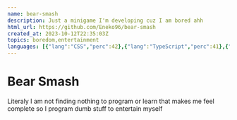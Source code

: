 ```yaml
---
name: bear-smash
description: Just a minigame I'm developing cuz I am bored ahh
html_url: https://github.com/Eneko96/bear-smash
created_at: 2023-10-12T22:35:03Z
topics: boredom,entertainment
languages: [{"lang":"CSS","perc":42},{"lang":"TypeScript","perc":41},{"lang":"HTML","perc":8},{"lang":"JavaScript","perc":8}]
---
```

# Bear Smash

Literaly I am not finding nothing to program or learn that makes me feel complete so I program dumb stuff to entertain myself

